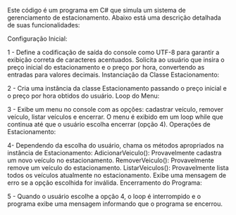 Este código é um programa em C# que simula um sistema de gerenciamento de estacionamento. Abaixo está uma descrição detalhada de suas funcionalidades:

Configuração Inicial:

1 - Define a codificação de saída do console como UTF-8 para garantir a exibição correta de caracteres acentuados.
Solicita ao usuário que insira o preço inicial do estacionamento e o preço por hora, convertendo as entradas para valores decimais.
Instanciação da Classe Estacionamento:

2 - Cria uma instância da classe Estacionamento passando o preço inicial e o preço por hora obtidos do usuário.
Loop do Menu:

3 - Exibe um menu no console com as opções: cadastrar veículo, remover veículo, listar veículos e encerrar.
O menu é exibido em um loop while que continua até que o usuário escolha encerrar (opção 4).
Operações de Estacionamento:

4- Dependendo da escolha do usuário, chama os métodos apropriados na instância de Estacionamento:
AdicionarVeiculo(): Provavelmente cadastra um novo veículo no estacionamento.
RemoverVeiculo(): Provavelmente remove um veículo do estacionamento.
ListarVeiculos(): Provavelmente lista todos os veículos atualmente no estacionamento.
Exibe uma mensagem de erro se a opção escolhida for inválida.
Encerramento do Programa:

5 - Quando o usuário escolhe a opção 4, o loop é interrompido e o programa exibe uma mensagem informando que o programa se encerrou.
